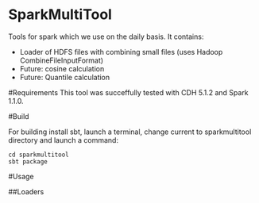 SparkMultiTool
==============

Tools for spark which we use on the daily basis.
It contains:
* Loader of HDFS files with combining small files (uses Hadoop CombineFileInputFormat)
* Future: cosine calculation
* Future: Quantile calculation

#Requirements
This tool was succeffully tested with CDH 5.1.2 and Spark 1.1.0.

#Build

For building install sbt, launch a terminal, change current to sparkmultitool directory  and launch a command:

```
cd sparkmultitool
sbt package
```

#Usage

##Loaders
